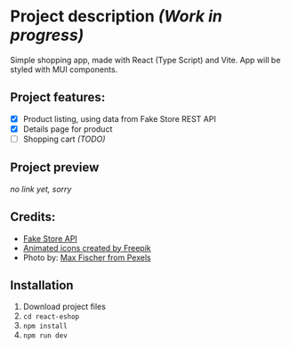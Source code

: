 # Project description *(Work in progress)*
Simple shopping app, made with React (Type Script) and Vite. App will be styled with MUI components.

## Project features:
- [x] Product listing, using data from Fake Store REST API
- [x] Details page for product
- [ ] Shopping cart *(TODO)*

## Project preview
*no link yet, sorry*

## Credits:
- [Fake Store API](https://fakestoreapi.com/)
- [Animated icons created by Freepik](https://www.flaticon.com/animated-icons)
- Photo by: [Max Fischer from Pexels](https://www.pexels.com/photo/person-holding-shopping-bags-5868277)

## Installation
1. Download project files
2. `cd react-eshop`
3. `npm install`
4. `npm run dev`
